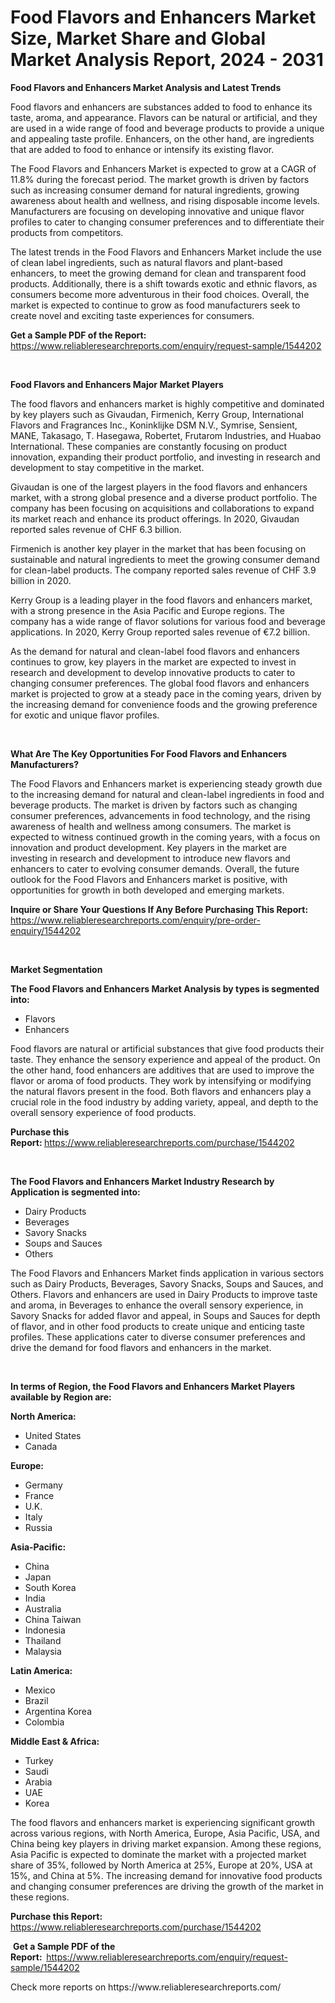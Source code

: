 <p><h1>Food Flavors and Enhancers Market Size, Market Share and Global Market Analysis Report, 2024 - 2031</h1></p><p><strong>Food Flavors and Enhancers Market Analysis and Latest Trends</strong></p>
<p><p>Food flavors and enhancers are substances added to food to enhance its taste, aroma, and appearance. Flavors can be natural or artificial, and they are used in a wide range of food and beverage products to provide a unique and appealing taste profile. Enhancers, on the other hand, are ingredients that are added to food to enhance or intensify its existing flavor.</p><p>The Food Flavors and Enhancers Market is expected to grow at a CAGR of 11.8% during the forecast period. The market growth is driven by factors such as increasing consumer demand for natural ingredients, growing awareness about health and wellness, and rising disposable income levels. Manufacturers are focusing on developing innovative and unique flavor profiles to cater to changing consumer preferences and to differentiate their products from competitors.</p><p>The latest trends in the Food Flavors and Enhancers Market include the use of clean label ingredients, such as natural flavors and plant-based enhancers, to meet the growing demand for clean and transparent food products. Additionally, there is a shift towards exotic and ethnic flavors, as consumers become more adventurous in their food choices. Overall, the market is expected to continue to grow as food manufacturers seek to create novel and exciting taste experiences for consumers.</p></p>
<p><strong>Get a Sample PDF of the Report:&nbsp;</strong> <a href="https://www.reliableresearchreports.com/enquiry/request-sample/1544202">https://www.reliableresearchreports.com/enquiry/request-sample/1544202</a></p>
<p>&nbsp;</p>
<p><strong>Food Flavors and Enhancers Major Market Players</strong></p>
<p><p>The food flavors and enhancers market is highly competitive and dominated by key players such as Givaudan, Firmenich, Kerry Group, International Flavors and Fragrances Inc., Koninklijke DSM N.V., Symrise, Sensient, MANE, Takasago, T. Hasegawa, Robertet, Frutarom Industries, and Huabao International. These companies are constantly focusing on product innovation, expanding their product portfolio, and investing in research and development to stay competitive in the market.</p><p>Givaudan is one of the largest players in the food flavors and enhancers market, with a strong global presence and a diverse product portfolio. The company has been focusing on acquisitions and collaborations to expand its market reach and enhance its product offerings. In 2020, Givaudan reported sales revenue of CHF 6.3 billion.</p><p>Firmenich is another key player in the market that has been focusing on sustainable and natural ingredients to meet the growing consumer demand for clean-label products. The company reported sales revenue of CHF 3.9 billion in 2020.</p><p>Kerry Group is a leading player in the food flavors and enhancers market, with a strong presence in the Asia Pacific and Europe regions. The company has a wide range of flavor solutions for various food and beverage applications. In 2020, Kerry Group reported sales revenue of €7.2 billion.</p><p>As the demand for natural and clean-label food flavors and enhancers continues to grow, key players in the market are expected to invest in research and development to develop innovative products to cater to changing consumer preferences. The global food flavors and enhancers market is projected to grow at a steady pace in the coming years, driven by the increasing demand for convenience foods and the growing preference for exotic and unique flavor profiles.</p></p>
<p>&nbsp;</p>
<p><strong>What Are The Key Opportunities For Food Flavors and Enhancers Manufacturers?</strong></p>
<p><p>The Food Flavors and Enhancers market is experiencing steady growth due to the increasing demand for natural and clean-label ingredients in food and beverage products. The market is driven by factors such as changing consumer preferences, advancements in food technology, and the rising awareness of health and wellness among consumers. The market is expected to witness continued growth in the coming years, with a focus on innovation and product development. Key players in the market are investing in research and development to introduce new flavors and enhancers to cater to evolving consumer demands. Overall, the future outlook for the Food Flavors and Enhancers market is positive, with opportunities for growth in both developed and emerging markets.</p></p>
<p><strong>Inquire or Share Your Questions If Any Before Purchasing This Report:</strong> <a href="https://www.reliableresearchreports.com/enquiry/pre-order-enquiry/1544202">https://www.reliableresearchreports.com/enquiry/pre-order-enquiry/1544202</a></p>
<p>&nbsp;</p>
<p><strong>Market Segmentation</strong></p>
<p><strong>The Food Flavors and Enhancers Market Analysis by types is segmented into:</strong></p>
<p><ul><li>Flavors</li><li>Enhancers</li></ul></p>
<p><p>Food flavors are natural or artificial substances that give food products their taste. They enhance the sensory experience and appeal of the product. On the other hand, food enhancers are additives that are used to improve the flavor or aroma of food products. They work by intensifying or modifying the natural flavors present in the food. Both flavors and enhancers play a crucial role in the food industry by adding variety, appeal, and depth to the overall sensory experience of food products.</p></p>
<p><strong>Purchase this Report:&nbsp;</strong><a href="https://www.reliableresearchreports.com/purchase/1544202">https://www.reliableresearchreports.com/purchase/1544202</a></p>
<p>&nbsp;</p>
<p><strong>The Food Flavors and Enhancers Market Industry Research by Application is segmented into:</strong></p>
<p><ul><li>Dairy Products</li><li>Beverages</li><li>Savory Snacks</li><li>Soups and Sauces</li><li>Others</li></ul></p>
<p><p>The Food Flavors and Enhancers Market finds application in various sectors such as Dairy Products, Beverages, Savory Snacks, Soups and Sauces, and Others. Flavors and enhancers are used in Dairy Products to improve taste and aroma, in Beverages to enhance the overall sensory experience, in Savory Snacks for added flavor and appeal, in Soups and Sauces for depth of flavor, and in other food products to create unique and enticing taste profiles. These applications cater to diverse consumer preferences and drive the demand for food flavors and enhancers in the market.</p></p>
<p>&nbsp;</p>
<p><strong>In terms of Region, the Food Flavors and Enhancers Market Players available by Region are:</strong></p>
<p>
    <p> <strong> North America: </strong>
        <ul>
            <li>United States</li>
            <li>Canada</li>
        </ul>
        </p> 
    <p> <strong> Europe: </strong>
        <ul>
            <li>Germany</li>
            <li>France</li>
            <li>U.K.</li>
            <li>Italy</li>
            <li>Russia</li>
        </ul>
        </p> 
    <p> <strong> Asia-Pacific: </strong>
        <ul>
            <li>China</li>
            <li>Japan</li>
            <li>South Korea</li>
            <li>India</li>
            <li>Australia</li>
            <li>China Taiwan</li>
            <li>Indonesia</li>
            <li>Thailand</li>
            <li>Malaysia</li>
        </ul>
        </p> 
    <p> <strong> Latin America: </strong>
        <ul>
            <li>Mexico</li>
            <li>Brazil</li>
            <li>Argentina Korea</li>
            <li>Colombia</li>
        </ul>
        </p> 
    <p> <strong> Middle East & Africa: </strong>
        <ul>
            <li>Turkey</li>
            <li>Saudi</li>
            <li>Arabia</li>
            <li>UAE</li>
            <li>Korea</li>
        </ul>
    </p>
    </p>
<p><p>The food flavors and enhancers market is experiencing significant growth across various regions, with North America, Europe, Asia Pacific, USA, and China being key players in driving market expansion. Among these regions, Asia Pacific is expected to dominate the market with a projected market share of 35%, followed by North America at 25%, Europe at 20%, USA at 15%, and China at 5%. The increasing demand for innovative food products and changing consumer preferences are driving the growth of the market in these regions.</p></p>
<p><strong>Purchase this Report: </strong><a href="https://www.reliableresearchreports.com/purchase/1544202">https://www.reliableresearchreports.com/purchase/1544202</a></p>
<p>&nbsp;<strong>Get a Sample PDF of the Report:&nbsp;&nbsp;</strong><a href="https://www.reliableresearchreports.com/enquiry/request-sample/1544202">https://www.reliableresearchreports.com/enquiry/request-sample/1544202</a></p>
<p><strong></strong></p>
<p>Check more reports on https://www.reliableresearchreports.com/</p>